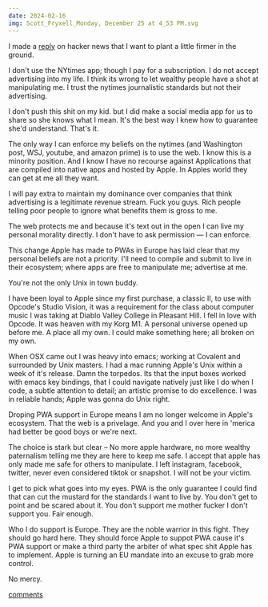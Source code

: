 ```yaml
---
date: 2024-02-16
img: Scott_Fryxell_Monday, December 25 at 4_53 PM.svg
---
```


I made a [reply](https://news.ycombinator.com/item?id=39299007#39377420) on hacker news that I want to plant a little firmer in the ground.

I don't use the NYtimes app; though I pay for a subscription. I do not accept advertising into my life. I think its wrong to let wealthy people have a shot at manipulating me. I trust the nytimes journalistic standards but not their advertising.

I don't push this shit on my kid. but I did make a social media app for us to share so she knows what I mean. It's the best way I knew how to guarantee she'd understand. That's it.

The only way I can enforce my beliefs on the nytimes (and Washington post, WSJ, youtube, and amazon prime) is to use the web. I know this is a minority position. And I know I have no recourse against Applications that are compiled into native apps and hosted by Apple. In Apples world they can get at me all they want.

I will pay extra to maintain my dominance over companies that think advertising is a legitimate revenue stream. Fuck you guys. Rich people telling poor people to ignore what benefits them is gross to me.

The web protects me and because it's text out in the open I can live my personal morality directly. I don't have to ask permission — I can enforce.

This change Apple has made to PWAs in Europe has laid clear that my personal beliefs are not a priority. I'll need to compile and submit to live in their ecosystem; where apps are free to manipulate me; advertise at me.

You're not the only Unix in town buddy.

I have been loyal to Apple since my first purchase, a classic II, to use with Opcode's Studio Vision, it was a requirement for the class about computer music I was taking at Diablo Valley College in Pleasant Hill. I fell in love with Opcode. It was heaven with my Korg M1. A personal universe opened up before me. A place all my own. I could make something here; all broken on my own.

When OSX came out I was heavy into emacs; working at Covalent and surrounded by Unix masters. I had a mac running Apple's Unix within a week of it's release. Damn the torpedos. Its that the input boxes worked with emacs key bindings, that I could navigate natively just like I do when I code, a subtle attention to detail; an artistic promise to do excellence. I was in reliable hands; Apple was gonna do Unix right.

Droping PWA support in Europe means I am no longer welcome in Apple's ecosystem. That the web is a privelage. And you and I over here in 'merica had better be good boys or we're next.

The choice is stark but clear – No more apple hardware, no more wealthy paternalism telling me they are here to keep me safe. I accept that apple has only made me safe for others to manipulate. I left instagram, facebook, twitter, never even considered tiktok or snapshot. I will not be your victim.

I get to pick what goes into my eyes. PWA is the only guarantee I could find that can cut the mustard for the standards I want to live by. You don't get to point and be scared about it. You don't support me mother fucker I don't support you. Fair enough.

Who I do support is Europe. They are the noble warrior in this fight. They should go hard here. They should force Apple to suppot PWA cause it's PWA support or make a third party the arbiter of what spec shit Apple has to implement. Apple is turning an EU mandate into an excuse to grab more control.

No mercy.

[comments](https://news.ycombinator.com/item?id=39404458)

